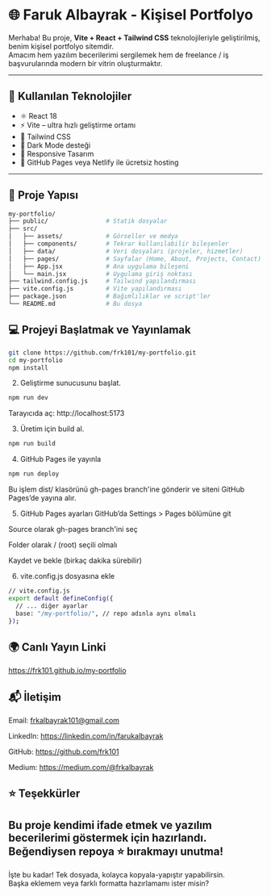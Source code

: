 # 🌐 Faruk Albayrak - Kişisel Portfolyo

Merhaba! Bu proje, **Vite + React + Tailwind CSS** teknolojileriyle geliştirilmiş, benim kişisel portfolyo sitemdir.  
Amacım hem yazılım becerilerimi sergilemek hem de freelance / iş başvurularında modern bir vitrin oluşturmaktır.

---

## 🚀 Kullanılan Teknolojiler

- ⚛️ React 18  
- ⚡ Vite – ultra hızlı geliştirme ortamı  
- 💨 Tailwind CSS  
- 🌙 Dark Mode desteği  
- 📱 Responsive Tasarım  
- 📡 GitHub Pages veya Netlify ile ücretsiz hosting  

---

## 📁 Proje Yapısı

```bash
my-portfolio/
├── public/                # Statik dosyalar  
├── src/
│   ├── assets/            # Görseller ve medya  
│   ├── components/        # Tekrar kullanılabilir bileşenler  
│   ├── data/              # Veri dosyaları (projeler, hizmetler)  
│   ├── pages/             # Sayfalar (Home, About, Projects, Contact)  
│   ├── App.jsx            # Ana uygulama bileşeni  
│   └── main.jsx           # Uygulama giriş noktası  
├── tailwind.config.js     # Tailwind yapılandırması  
├── vite.config.js         # Vite yapılandırması  
├── package.json           # Bağımlılıklar ve script'ler  
└── README.md              # Bu dosya  
```

## 💻 Projeyi Başlatmak ve Yayınlamak
```bash
git clone https://github.com/frk101/my-portfolio.git
cd my-portfolio
npm install
```
2. Geliştirme sunucusunu başlat. 
```bash
npm run dev
```
Tarayıcıda aç:
http://localhost:5173

3. Üretim için build al.
```bash
npm run build
```

4. GitHub Pages ile yayınla
```bash
npm run deploy
```
Bu işlem dist/ klasörünü gh-pages branch'ine gönderir ve siteni GitHub Pages’de yayına alır.

5. GitHub Pages ayarları
GitHub’da Settings > Pages bölümüne git

Source olarak gh-pages branch'ini seç

Folder olarak / (root) seçili olmalı

Kaydet ve bekle (birkaç dakika sürebilir)

6. vite.config.js dosyasına ekle
```bash
// vite.config.js
export default defineConfig({
  // ... diğer ayarlar
  base: "/my-portfolio/", // repo adınla aynı olmalı
});
```

## 🌍 Canlı Yayın Linki
https://frk101.github.io/my-portfolio

## 📬 İletişim
Email: frkalbayrak101@gmail.com

LinkedIn: https://linkedin.com/in/farukalbayrak

GitHub: https://github.com/frk101

Medium: https://medium.com/@frkalbayrak


## ⭐ Teşekkürler
Bu proje kendimi ifade etmek ve yazılım becerilerimi göstermek için hazırlandı.
Beğendiysen repoya ⭐ bırakmayı unutma!
---

İşte bu kadar! Tek dosyada, kolayca kopyala-yapıştır yapabilirsin.  
Başka eklemem veya farklı formatta hazırlamamı ister misin?
